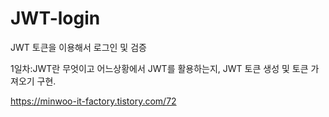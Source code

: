 # JWT-login
JWT 토큰을 이용해서 로그인 및 검증


1일차:JWT란 무엇이고 어느상황에서 JWT를 활용하는지, JWT 토큰 생성 및 토큰 가져오기 구현.


https://minwoo-it-factory.tistory.com/72
